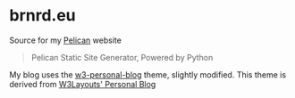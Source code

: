 # brnrd.eu

Source for my [Pelican](http://blog.getpelican.com/) website

> Pelican Static Site Generator, Powered by Python

My blog uses the [w3-personal-blog](https://github.com/Samael500/w3-personal-blog) theme, slightly modified.
This theme is derived from [W3Layouts' Personal Blog](https://w3layouts.com/personal-blog-a-blogging-category-flat-bootstrap-responsive-web-template/)
